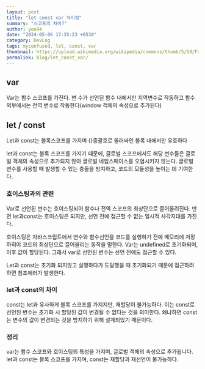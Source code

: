 ```yaml
---
layout: post
title: "let const var 차이점"
summary: "스코프의 차이?"
author: yoo94
date: "2024-05-06 17:35:23 +0530"
category: DevLog
tags: myconfused, let, const, var
thumbnail: https://upload.wikimedia.org/wikipedia/commons/thumb/5/50/Fxemoji_u2049.svg/255px-Fxemoji_u2049.svg.png
permalink: blog/let_const_var/
---
```


## var

Var는 함수 스코프를 가진다.
변 수가 선언된 함수 내에서만 지역변수로 작동하고 함수 외부에서는 전역 변수로 작동한다(window 객체의 속성으로 추가된다)

## let / const

Let과 const는 블록스코프를 가지며 {}중괄호로 둘러싸인 블록 내에서만 유효하다

let과 const는 블록 스코프를 가지기 때문에,
글로벌 스코프에서도 해당 변수들은 글로벌 객체의 속성으로 추가되지 않아 글로벌 네임스페이스를 오염시키지 않는다.
글로벌 변수를 사용할 때 발생할 수 있는 충돌을 방지하고, 코드의 모듈성을 높이는 데 기여한다.

### 호이스팅과의 관련

Var로 선언된 변수는 호이스팅되어 함수나 전역 스코프의 최상단으로 끌어올려진다.
반면 let과const는 호이스팅은 되지만, 선언 전에 접근할 수 없는 일시적 사각지대를 가진다.

호이스팅은 자바스크립트에서 변수와 함수선언을 코드를 실행하기 전에 메모리에 저장하히야 코드의 최상단으로 끌어올리는 동작을 말한다.
Var는 undefined로 초기화되며, 이후 값이 할당된다. 그래서 var로 선언된 변수는 선언 전에도 접근할 수 있다.

Let과 const는 초기화 되지않고 실행하다가 도달했을 때 초기화되기 때문에 접근하려하면 참조에러가 발생한다.

### let과 const의 차이

const는 let과 유사하게 블록 스코프를 가지지만, 재할당이 불가능하다.
이는 const로 선언된 변수는 초기화 시 할당된 값이 변경될 수 없다는 것을 의미한다.
왜냐하면 const는 변수의 값이 변경되는 것을 방지하기 위해 설계되었기 때문이다.

### 정리

var는 함수 스코프와 호이스팅의 특성을 가지며, 글로벌 객체의 속성으로 추가됩니다.
let과 const는 블록 스코프를 가지며, const는 재할당과 재선언이 불가능하다.
